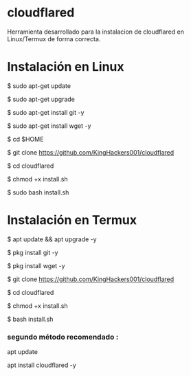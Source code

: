 # cloudflared

Herramienta desarrollado para la instalacion de cloudflared en Linux/Termux de forma correcta.

# Instalación en Linux

$ sudo apt-get update

$ sudo apt-get upgrade

$ sudo apt-get install git -y

$ sudo apt-get install wget -y

$ cd $HOME

$ git clone https://github.com/KingHackers001/cloudflared

$ cd cloudflared

$ chmod +x install.sh

$ sudo bash install.sh

# Instalación en Termux

$ apt update && apt upgrade -y

$ pkg install git -y

$ pkg install wget -y

$ git clone https://github.com/KingHackers001/cloudflared

$ cd cloudflared

$ chmod +x install.sh

$ bash install.sh

### segundo método recomendado :

apt update

apt install cloudflared -y

